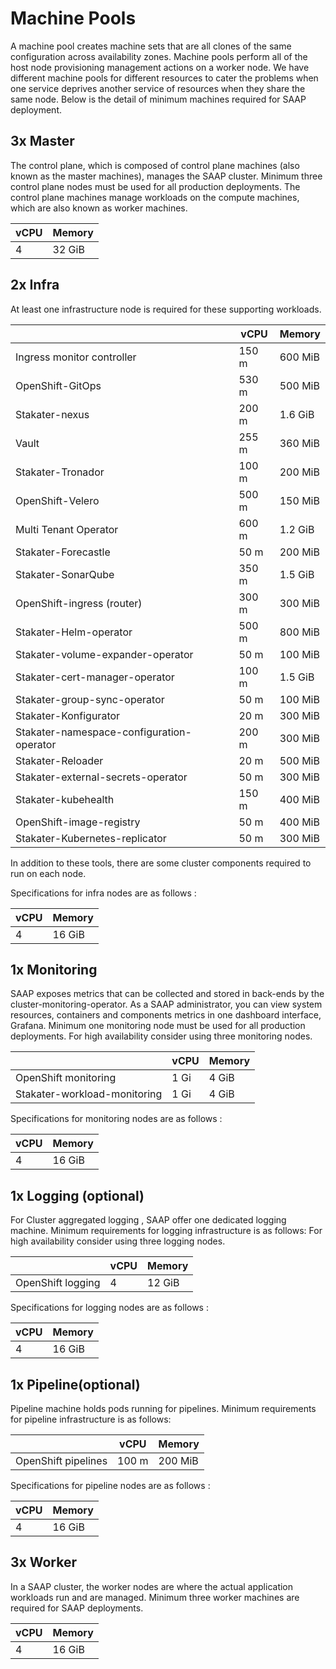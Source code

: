 # Machine Pools

A machine pool creates machine sets that are all clones of the same configuration across availability zones. Machine pools perform all of the host node provisioning management actions on a worker node. We have different machine pools for different resources to cater the problems when one service deprives another service of resources when they share the same node. Below is the detail of minimum machines required for SAAP deployment.

## 3x Master

The control plane, which is composed of control plane machines (also known as the master machines), manages the SAAP cluster. Minimum three control plane nodes must be used for all production deployments. The control plane machines manage workloads on the compute machines, which are also known as worker machines.

| vCPU | Memory |
|---|---|
| 4  | 32 GiB  |

## 2x Infra

At least one infrastructure node is required for these supporting workloads.

|  | vCPU | Memory |
|---|---|---|
| Ingress monitor controller  | 150 m  | 600 MiB  |
| OpenShift-GitOps  | 530 m  | 500 MiB  |
| Stakater-nexus  | 200 m  | 1.6 GiB  |
| Vault  | 255 m  | 360 MiB  |
|  Stakater-Tronador  | 100 m  | 200 MiB  |
|  OpenShift-Velero  | 500 m  | 150 MiB  |
|  Multi Tenant Operator  | 600 m  | 1.2 GiB  |
|  Stakater-Forecastle  | 50 m  | 200 MiB  |
|  Stakater-SonarQube  | 350 m  | 1.5 GiB  |
| OpenShift-ingress (router)  | 300 m  |  300 MiB  |
| Stakater-Helm-operator | 500 m  | 800 MiB  |
| Stakater-volume-expander-operator  | 50 m  | 100 MiB  |
| Stakater-cert-manager-operator  | 100 m  | 1.5 GiB  |
|  Stakater-group-sync-operator  | 50 m  | 100 MiB  |
|  Stakater-Konfigurator | 20 m  | 300 MiB  |
|  Stakater-namespace-configuration-operator | 200 m  | 300 MiB  |
|  Stakater-Reloader | 20 m  | 500 MiB  |
|  Stakater-external-secrets-operator | 50 m  | 300 MiB  |
|  Stakater-kubehealth | 150 m  | 400 MiB  |
|  OpenShift-image-registry | 50 m  | 400 MiB  |
|  Stakater-Kubernetes-replicator | 50 m  | 300 MiB  |

In addition to these tools, there are some cluster components required to run on each node.

Specifications for infra nodes are as follows :

| vCPU | Memory |
|---|---|
| 4  | 16 GiB  |

## 1x Monitoring

SAAP exposes metrics that can be collected and stored in back-ends by the cluster-monitoring-operator. As a SAAP administrator, you can view system resources, containers and components metrics in one dashboard interface, Grafana. Minimum one monitoring node must be used for all production deployments. For high availability consider using three monitoring nodes.

|  | vCPU | Memory |
|---|---|---|
| OpenShift monitoring | 1 Gi   | 4 GiB  |
| Stakater-workload-monitoring | 1 Gi  | 4 GiB  |

Specifications for monitoring nodes are as follows :

| vCPU | Memory |
|---|---|
| 4 | 16 GiB  |

## 1x Logging (optional)

For Cluster aggregated logging , SAAP offer one dedicated logging machine. Minimum requirements for logging infrastructure is as follows: 
For high availability consider using three logging nodes.

|  | vCPU | Memory |
|---|---|---|
| OpenShift logging | 4  | 12 GiB  |

Specifications for logging nodes are as follows :

| vCPU | Memory |
|---|---|
| 4  | 16 GiB  |
## 1x Pipeline(optional)

Pipeline machine holds pods running for pipelines. Minimum requirements for pipeline infrastructure is as follows: 

|  | vCPU | Memory |
|---|---|---|
| OpenShift pipelines | 100 m  | 200 MiB  |

Specifications for pipeline nodes are as follows :

| vCPU | Memory |
|---|---|
| 4  | 16 GiB  |

## 3x Worker

In a SAAP cluster, the worker nodes are where the actual application workloads run and are managed. Minimum three worker machines are required for SAAP deployments.

| vCPU | Memory |
|---|---|
| 4  | 16 GiB  |